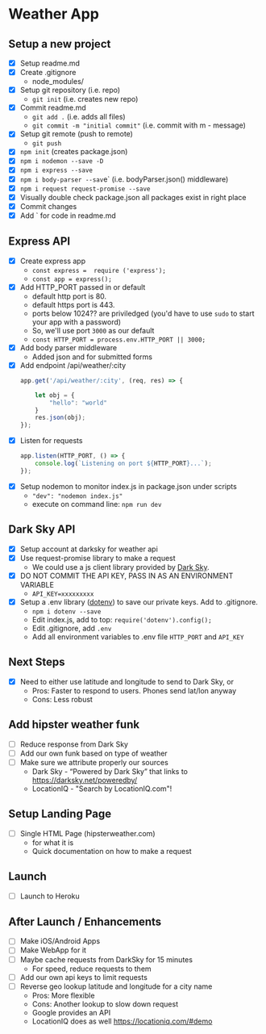 # Weather App

## Setup a new project
- [x] Setup readme.md
- [x] Create .gitignore
    - node_modules/
- [x] Setup git repository (i.e. repo)
    - `git init`   (i.e. creates new repo)
- [x] Commit readme.md
    - `git add .`  (i.e. adds all files)
    - `git commit -m "initial commit"`  (i.e. commit with m - message)
- [x] Setup git remote (push to remote)
    - `git push`
- [x] `npm init` (creates package.json)
- [x] `npm i nodemon --save -D`
- [x] `npm i express --save`
- [x] `npm i body-parser --sav`e` (i.e. bodyParser.json() middleware)
- [x] `npm i request request-promise --save`
- [x] Visually double check package.json all packages exist in right place
- [x] Commit changes 
- [x] Add ` for code in readme.md

## Express API
- [x] Create express app
    - `const express =  require ('express');` 
    - `const app = express();`
- [x] Add HTTP_PORT passed in or default
    - default http port is 80.
    - default https port is 443.
    - ports below 1024?? are priviledged (you'd have to use `sudo` to start your app with a password)
    - So, we'll use port `3000` as our default
    - `const HTTP_PORT = process.env.HTTP_PORT || 3000;` 
- [x] Add body parser middleware
    - Added json and for submitted forms
- [x] Add endpoint /api/weather/:city
    ```js 
    app.get('/api/weather/:city', (req, res) => {
    
        let obj = {
            "hello": "world"
        }
        res.json(obj);
    });
    ```
- [x] Listen for requests
    ```js
    app.listen(HTTP_PORT, () => {
        console.log(`Listening on port ${HTTP_PORT}...`);
    });
    ```
- [x] Setup nodemon to monitor index.js in package.json under scripts
    - `"dev": "nodemon index.js"`
    - execute on command line: `npm run dev`

## Dark Sky API
- [x] Setup account at darksky for weather api
- [x] Use request-promise library to make a request
    - We could use a js client library provided by [Dark Sky](https://darksky.net/dev/docs/libraries).
- [x] DO NOT COMMIT THE API KEY, PASS IN AS AN ENVIRONMENT VARIABLE
    - `API_KEY=xxxxxxxxx`
- [x] Setup a .env library ([dotenv](https://github.com/motdotla/dotenv#dotenv)) to save our private keys. Add to .gitignore.
    - `npm i dotenv --save`
    - Edit index.js, add to top: `require('dotenv').config();`
    - Edit .gitignore, add `.env`
    - Add all environment variables to .env file `HTTP_PORT` and `API_KEY`

## Next Steps
- [x] Need to either use latitude and longitude to send to Dark Sky, or
    - Pros: Faster to respond to users. Phones send lat/lon anyway
    - Cons: Less robust

## Add hipster weather funk
- [ ] Reduce response from Dark Sky
- [ ] Add our own funk based on type of weather
- [ ] Make sure we attribute properly our sources
    - Dark Sky - “Powered by Dark Sky” that links to https://darksky.net/poweredby/
    - LocationIQ - "Search by LocationIQ.com"! 

## Setup Landing Page
- [ ] Single HTML Page (hipsterweather.com)
    - for what it is
    - Quick documentation on how to make a request

## Launch
- [ ] Launch to Heroku

## After Launch / Enhancements
- [ ] Make iOS/Android Apps
- [ ] Make WebApp for it
- [ ] Maybe cache requests from DarkSky for 15 minutes
    - For speed, reduce requests to them
- [ ] Add our own api keys to limit requests
- [ ] Reverse geo lookup latitude and longitude for a city name
    - Pros: More flexible
    - Cons: Another lookup to slow down request
    - Google provides an API
    - LocationIQ does as well https://locationiq.com/#demo